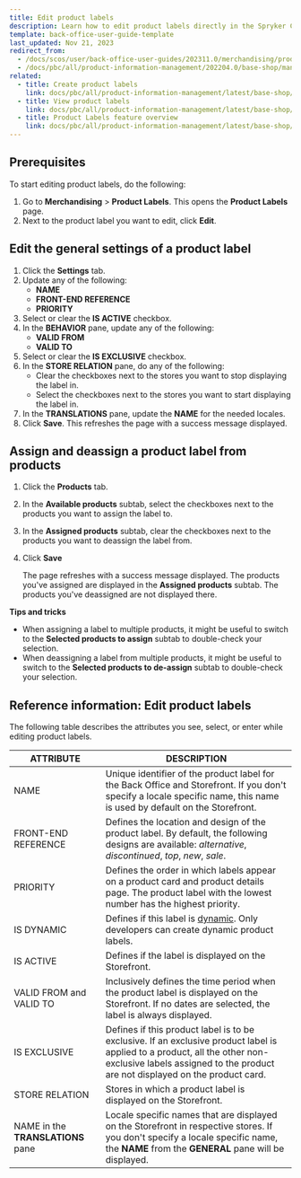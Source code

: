 ```yaml
---
title: Edit product labels
description: Learn how to edit product labels directly in the Spryker Cloud Commerce OS Back Office
template: back-office-user-guide-template
last_updated: Nov 21, 2023
redirect_from:
  - /docs/scos/user/back-office-user-guides/202311.0/merchandising/product-labels/edit-product-labels.html
  - /docs/pbc/all/product-information-management/202204.0/base-shop/manage-in-the-back-office/product-labels/edit-product-labels.html
related:
  - title: Create product labels
    link: docs/pbc/all/product-information-management/latest/base-shop/manage-in-the-back-office/product-labels/create-product-labels.html
  - title: View product labels
    link: docs/pbc/all/product-information-management/latest/base-shop/manage-in-the-back-office/product-labels/view-product-labels.html
  - title: Product Labels feature overview
    link: docs/pbc/all/product-information-management/latest/base-shop/feature-overviews/product-labels-feature-overview.html
---
```


## Prerequisites

To start editing product labels, do the following:

1. Go to **Merchandising** > **Product Labels**.
    This opens the **Product Labels** page.
2. Next to the product label you want to edit, click **Edit**.

## Edit the general settings of a product label

1. Click the **Settings** tab.
2. Update any of the following:
    - **NAME**
    - **FRONT-END REFERENCE**
    - **PRIORITY**
3. Select or clear the **IS ACTIVE** checkbox.
4. In the **BEHAVIOR** pane, update any of the following:
    - **VALID FROM**
    - **VALID TO**
5. Select or clear the **IS EXCLUSIVE** checkbox.
6. In the **STORE RELATION** pane, do any of the following:
    - Clear the checkboxes next to the stores you want to stop displaying the label in.
    - Select the checkboxes next to the stores you want to start displaying the label in.
7. In the **TRANSLATIONS** pane, update the **NAME** for the needed locales.
8. Click **Save**.
    This refreshes the page with a success message displayed.

## Assign and deassign a product label from products

1. Click the **Products** tab.
2. In the **Available products** subtab, select the checkboxes next to the products you want to assign the label to.
3. In the **Assigned products** subtab, clear the checkboxes next to the products you want to deassign the label from.
4. Click **Save**

    The page refreshes with a success message displayed. The products you've assigned are displayed in the **Assigned products** subtab. The products you've deassigned are not displayed there.

**Tips and tricks**

- When assigning a label to multiple products, it might be useful to switch to the **Selected products to assign** subtab to double-check your selection.
- When deassigning a label from multiple products, it might be useful to switch to the **Selected products to de-assign** subtab to double-check your selection.


## Reference information: Edit product labels

The following table describes the attributes you see, select, or enter while editing product labels.

| ATTRIBUTE | DESCRIPTION |
| --- | --- |
| NAME | Unique identifier of the product label for the Back Office and Storefront. If you don't specify a locale specific name, this name is used by default on the Storefront.  |
| FRONT-END REFERENCE | Defines the location and design of the product label. By default, the following designs are available: *alternative*, *discontinued*, *top*, *new*, *sale*. |
| PRIORITY | Defines the order in which labels appear on a product card and product details page. The product label with the lowest number has the highest priority. |
| IS DYNAMIC | Defines if this label is [dynamic](/docs/pbc/all/product-information-management/latest/base-shop/feature-overviews/product-labels-feature-overview.html#dynamic-product-label). Only developers can create dynamic product labels. |
| IS ACTIVE |  Defines if the label is displayed on the Storefront.  |
| VALID FROM and VALID TO | Inclusively defines the time period when the product label is  displayed on the Storefront. If no dates are selected, the label is always displayed. |
| IS EXCLUSIVE | Defines if this product label is to be exclusive. If an exclusive product label is applied to a product, all the other non-exclusive labels assigned to the product are  not displayed on the product card. |
| STORE RELATION | Stores in which a product label is displayed on the Storefront. |
| NAME in the **TRANSLATIONS** pane | Locale specific names that are displayed on the Storefront in respective stores. If you don't specify a locale specific name, the **NAME** from the **GENERAL** pane will be displayed. |
